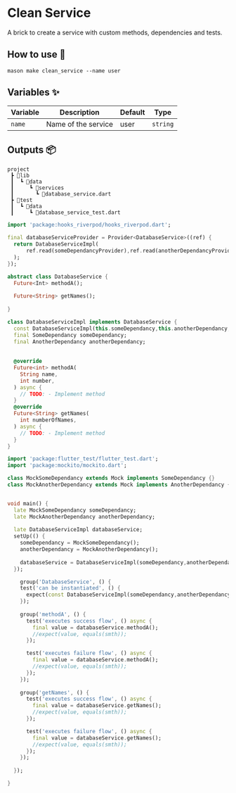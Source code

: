 # Clean Service

A brick to create a service with custom methods, dependencies and tests.

## How to use 🚀

```
mason make clean_service --name user
```

## Variables ✨

| Variable         | Description                | Default                   | Type     |
| ---------------- | -------------------------- | ------------------------- | -------- |
| `name`           |    Name of the service   |           user            | `string` |

## Outputs 📦

```
project
 ┣ 📂lib
 ┃  ┗ 📂data
 ┃     ┗ 📂services
 ┃       ┗ 📜database_service.dart
 ┣ 📂test
 ┃  ┗ 📂data
 ┃     ┗ 📜database_service_test.dart

 ```

```dart
import 'package:hooks_riverpod/hooks_riverpod.dart';

final databaseServiceProvider = Provider<DatabaseService>((ref) {
  return DatabaseServiceImpl(
      ref.read(someDependancyProvider),ref.read(anotherDependancyProvider),
  );
});

abstract class DatabaseService { 
  Future<Int> methodA();
  
  Future<String> getNames();
  
}

class DatabaseServiceImpl implements DatabaseService {
  const DatabaseServiceImpl(this.someDependancy,this.anotherDependancy,);
  final SomeDependancy someDependancy;
  final AnotherDependancy anotherDependancy;
  
  
  @override
  Future<int> methodA(
    String name,
    int number,
  ) async {
    // TODO: - Implement method
  } 
  @override
  Future<String> getNames(
    int numberOfNames,
  ) async {
    // TODO: - Implement method
  } 
}
```


```dart
import 'package:flutter_test/flutter_test.dart';
import 'package:mockito/mockito.dart';

class MockSomeDependancy extends Mock implements SomeDependancy {} 
class MockAnotherDependancy extends Mock implements AnotherDependancy {} 


void main() {
  late MockSomeDependancy someDependancy;
  late MockAnotherDependancy anotherDependancy;
  
  late DatabaseServiceImpl databaseService;
  setUp(() {
    someDependancy = MockSomeDependancy();
    anotherDependancy = MockAnotherDependancy();
    
    databaseService = DatabaseServiceImpl(someDependancy,anotherDependancy,);
  });

    group('DatabaseService', () {
    test('can be instantiated', () {
      expect(const DatabaseServiceImpl(someDependancy,anotherDependancy,), isNotNull);
    });
    
    group('methodA', () {
      test('executes success flow', () async {
        final value = databaseService.methodA();
        //expect(value, equals(smth));
      });

      test('executes failure flow', () async {
        final value = databaseService.methodA();
        //expect(value, equals(smth));
      });
    });
    
    group('getNames', () {
      test('executes success flow', () async {
        final value = databaseService.getNames();
        //expect(value, equals(smth));
      });

      test('executes failure flow', () async {
        final value = databaseService.getNames();
        //expect(value, equals(smth));
      });
    });
    
  });

}
```